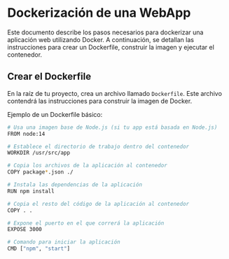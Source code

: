 # Dockerización de una WebApp

Este documento describe los pasos necesarios para dockerizar una aplicación web utilizando Docker. A continuación, se detallan las instrucciones para crear un Dockerfile, construir la imagen y ejecutar el contenedor.

## Crear el Dockerfile

En la raíz de tu proyecto, crea un archivo llamado `Dockerfile`. Este archivo contendrá las instrucciones para construir la imagen de Docker.

Ejemplo de un Dockerfile básico:

```bash
# Usa una imagen base de Node.js (si tu app está basada en Node.js)
FROM node:14

# Establece el directorio de trabajo dentro del contenedor
WORKDIR /usr/src/app

# Copia los archivos de la aplicación al contenedor
COPY package*.json ./

# Instala las dependencias de la aplicación
RUN npm install

# Copia el resto del código de la aplicación al contenedor
COPY . .

# Expone el puerto en el que correrá la aplicación
EXPOSE 3000

# Comando para iniciar la aplicación
CMD ["npm", "start"]


